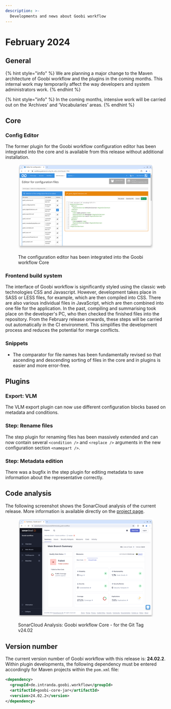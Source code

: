 ```yaml
---
description: >-
  Developments and news about Goobi workflow
---
```


# February 2024

## General

{% hint style="info" %}
We are planning a major change to the Maven architecture of Goobi workflow and the plugins in the coming months. This internal work may temporarily affect the way developers and system administrators work.
{% endhint %}

{% hint style="info" %}
In the coming months, intensive work will be carried out on the ‘Archives’ and ‘Vocabularies’ areas.
{% endhint %}

## Core

### Config Editor

The former plugin for the Goobi workflow configuration editor has been integrated into the core and is available from this release without additional installation.

<figure><img src="24.02_EN_config-editor.png" alt=""><figcaption><p>The configuration editor has been integrated into the Goobi workflow Core</p></figcaption></figure>

### Frontend build system

The interface of Goobi workflow is significantly styled using the classic web technologies CSS and Javascript. However, development takes place in SASS or LESS files, for example, which are then compiled into CSS. There are also various individual files in JavaScript, which are then combined into one file for the application. In the past, compiling and summarising took place on the developer's PC, who then checked the finished files into the repository. From the February release onwards, these steps will be carried out automatically in the CI environment. This simplifies the development process and reduces the potential for merge conflicts.

### Snippets

* The comparator for file names has been fundamentally revised so that ascending and descending sorting of files in the core and in plugins is easier and more error-free.

## Plugins

### Export: VLM

The VLM export plugin can now use different configuration blocks based on metadata and conditions.

### Step: Rename files

The step plugin for renaming files has been massively extended and can now contain several `<condition />` and `<replace />` arguments in the new configuration section `<namepart />`.

### Step: Metadata edition

There was a bugfix in the step plugin for editing metadata to save information about the representative correctly.

## Code analysis

The following screenshot shows the SonarCloud analysis of the current release. More information is available directly on the [project page](https://sonarcloud.io/organizations/intranda/projects).

<figure><img src="24.02_sonar-workflow.png" alt=""><figcaption><p>SonarCloud Analysis: Goobi workflow Core - for the Git Tag v24.02</p></figcaption></figure>

## Version number

The current version number of Goobi workflow with this release is: **24.02.2**. Within plugin developments, the following dependency must be entered accordingly for Maven projects within the `pom.xml` file:

```xml
<dependency>
  <groupId>de.intranda.goobi.workflow</groupId>
  <artifactId>goobi-core-jar</artifactId>
  <version>24.02.2</version>
</dependency>
```